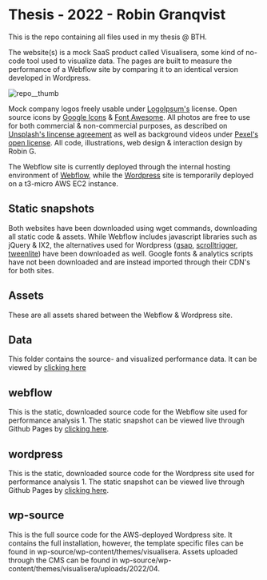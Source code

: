 # Thesis - 2022 - Robin Granqvist

This is the repo containing all files used in my thesis @ BTH.

The website(s) is a mock SaaS product called Visualisera, some kind of no-code tool used to visualize data. The pages are built to measure the performance of a Webflow site by comparing it to an identical version developed in Wordpress.

![repo__thumb](https://user-images.githubusercontent.com/54509721/166127326-3ce75a36-45a9-41a1-bbd6-d7c49b0e25f3.png)

Mock company logos freely usable under [LogoIpsum's](https://logoipsum.com/) license. Open source icons by [Google Icons](https://fonts.google.com/icons) & [Font Awesome](https://fontawesome.com/v4/license). All photos are free to use for both commercial & non-commercial purposes, as described on [Unsplash's lincense agreement](https://unsplash.com/license) as well as background videos under [Pexel's open license](https://www.pexels.com/sv-se/license). All code, illustrations, web design & interaction design by Robin G.

The Webflow site is currently deployed through the internal hosting environment of [Webflow](https://performance-test-webflow-robin-g.webflow.io/), while the [Wordpress](http://13.53.139.156) site is temporarily deployed on a t3-micro AWS EC2 instance.

## Static snapshots

Both websites have been downloaded using wget commands, downloading all static code & assets. While Webflow includes javascript libraries such as jQuery & IX2, the alternatives used for Wordpress ([gsap](https://cdnjs.com/libraries/gsap), [scrolltrigger](https://cdnjs.com/libraries/ScrollTrigger), [tweenlite](https://www.cdnpkg.com/gsap/file/TweenLite.min.js/)) have been downloaded as well. Google fonts & analytics scripts have not been downloaded and are instead imported through their CDN's for both sites.

## Assets

These are all assets shared between the Webflow & Wordpress site.

## Data

This folder contains the source- and visualized performance data. It can be viewed by [clicking here](https://robingranqvist.github.io/thesis/data/graphs/)

## webflow

This is the static, downloaded source code for the Webflow site used for performance analysis 1. The static snapshot can be viewed live through Github Pages by [clicking here](https://robingranqvist.github.io/thesis/webflow/performance-test-webflow-robin-g.webflow.io).

## wordpress

This is the static, downloaded source code for the Wordpress site used for performance analysis 1. The static snapshot can be viewed live through Github Pages by [clicking here](https://robingranqvist.github.io/thesis/wordpress/13.53.139.156).

## wp-source

This is the full source code for the AWS-deployed Wordpress site. It contains the full installation, however, the template specific files can be found in wp-source/wp-content/themes/visualisera. Assets uploaded through the CMS can be found in wp-source/wp-content/themes/visualisera/uploads/2022/04.
